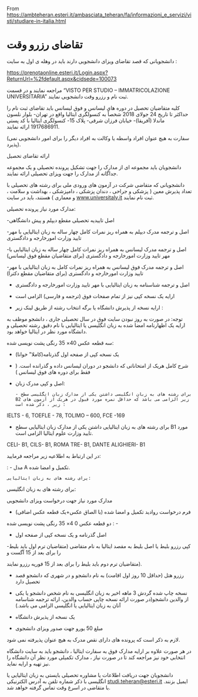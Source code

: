 From <https://ambteheran.esteri.it/ambasciata_teheran/fa/informazioni_e_servizi/visti/studiare-in-italia.html>

# تقاضای رزرو وقت

دانشجویانی که قصد تقاضای ویزای دانشجویی دارند باید در وهله ی اول به سایت : 

https://prenotaonline.esteri.it/Login.aspx?ReturnUrl=%2fdefault.aspx&cidsede=100073

 مراجعه نمایند  و در قسمت “VISTO PER STUDIO – IMMATRICOLAZIONE UNIVERSITARIA”  ثبت نام  و رزرو وقت دانشجویی نمایند.  

کلیه متقاضیان تحصیل در دوره های لیسانس و فوق لیسانس باید تقاضای ثبت نام را حداکثر تا تاریخ 24 جولای 2018 شخصاً به کنسولگری ایتالیا واقع در تهران- بلوار نلسون ماندلا (آفریقا)- خیابان فرزان شرقی- پلاک 15- کنسولگری ایتالیا  با کد پستی 1917686911 ارائه  نمایند.

 (سفارت به هیچ عنوان افراد واسطه یا وکالت به افراد دیگر را برای امور دانشجویی نمی پذیرد).

 

ارائه تقاضای تحصیل

دانشجویان باید مجموعه ای از مدارک را  جهت تشکیل پرونده تحصیلی و یک مجموعه جداگانه از مدارک را جهت ویزای تحصیلی ارائه نمایند.

دانشجویانی که متقاضی شرکت در آزمون های ورودی ملی برای رشته های تحصیلی با تعداد پذیرش معین ( پزشکی و جراحی ، دندان پزشکی ، دامپزشکی ، بهداشت و سلامت ، و معماری ) هستند، باید در سایت www.universitaly.it ثبت نام نمایند.

 

مدارک مورد نیاز پرونده تحصیلی:

-اصل تاییدیه تحصیلی مقطع دیپلم و پیش دانشگاهی

-اصل و ترجمه مدرک دیپلم به همراه ریز نمرات کامل چهار ساله به زبان ایتالیایی با مهر تایید وزارت امورخارجه و دادگستری

-اصل و ترجمه مدرک لیسانس به همراه ریز نمرات کامل چهار ساله به زبان ایتالیایی با مهر تایید وزارت امورخارجه و دادگستری (برای متقاضیان مقطع فوق لیسانس)

-اصل و ترجمه مدرک فوق لیسانس به همراه ریز نمرات کامل به زبان ایتالیایی با مهر تایید وزارت امورخارجه و دادگستری (برای متقاضیان مقطع دکترا)

- اصل و ترجمه شناسنامه به زبان ایتالیایی با مهر تایید وزارت امورخارجه و دادگستری

-    ارایه یک نسخه کپی نیز از تمام صفحات فوق (ترجمه و فارسی) الزامی است

-    ارایه نسخه از پذیرش دانشگاه یا برگه انتخاب رشته از طریق لینک زیر :

توجه: در صورت به روز نبودن سایت فوق در سال تحصیلی جاری ، دانشجو موظف به ارایه یک اظهارنامه امضا شده به زبان انگلیسی یا ایتالیایی با نام دقیق رشته تحصیلی و دانشگاه مورد نظر در ایتالیا خواهد بود.   

سه قطعه عکس 40× 35 رنگی پشت نویسی شده:

-    یک نسخه کپی از صفحه اول گذرنامه(کاملا" خوانا) 

-    شرح کامل هریک از امتحاناتی که دانشجو در دوران لیسانس داده و گذرانده است. ( فقط برای دوره های فوق لیسانس )

-    اصل و کپی مدرک زبان:

         - برای رشته های به زبان انگلیسی داشتن یکی از مدارک زبان انگلیسی سطح  B2 زیر الزامی می باشد که حداقل نمره مورد قبول در هریک از آزمون های زیر ، ذکر شده است :

IELTS - 6,        TOEFLE - 78,                   TOLIMO – 600,                   FCE -169                

  -  برای رشته های به زبان ایتالیایی داشتن یکی از مدارک زبان ایتالیایی سطح B1 مورد تایید وزارت علوم ایتالیا الزامی است.  

CELI- B1, CILS- B1, ROMA TRE- B1, DANTE ALIGHIERI- B1

  در این ارتباط به اطلاعیه زیر مراجعه فرمایید:

: - مدل A تکمیل و امضا شده.

    یرای رشته های به زبان ایتالیایی:

   برای رشته های به زبان انگلیسی:

مدارک مورد نیاز جهت درخواست ویزای دانشجویی

- فرم درخواست روادید تکمیل و امضا شده (با الصاق عکس+یک قطعه عکس اضافی)

دو قطعه عکس 0 4× 35 رنگی پشت نویسی شده :    -

- اصل گذرنامه و یک نسخه کپی از صفحه اول

-کپی رزرو بلیط یا اصل بلیط به مقصد ایتالیا به نام متقاضی (متقاضیان ترم اول  باید بلیط را برای بعد از 15 آگست  و

متقاضیان ترم دوم باید بلیط را برای بعد از 15 فوریه رزرو نمایند).

- رزرو هتل (حداقل 10 روز اول اقامت) به نام دانشجو و در شهری که دانشجو قصد تحصیل دارد

- نسخه چاپ شده گردش 3 ماهه اخیر به زبان انگلیسی به نام شخص دانشجو یا یکی از والدین دانشجو(در صورت ارائه نسخه چاپی حساب والدین، ارائه ترجمه شناسامه آنان به زبان ایتالیایی یا انگلیسی الزامی می باشد.)

 - یک نسخه از پذیرش دانشگاه

- مبلغ 50 یورو جهت صدور ویزای دانشجوی

لازم به ذکر است که پرونده های دارای نقص مدرک به هیچ عنوان پذیرفته نمی شود.

 

در هر صورت علاوه بر ارایه مدارک فوق به سفارت ایتالیا ، دانشجو باید به سایت دانشگاه انتخابی خود نیز مراجعه کند تا در صورت نیاز  ، مدارک تکمیلی مورد نظر آن دانشگاه  را نیز تهیه و ارایه نماید.

دانشجویان جهت دریافت اطلاعات یا مشاوره تحصیلی بایستی به زبان ایتالیایی یا انگلیسی با ذکر شماره تلفن به آدرس الکترنیکی studi.teheran@esteri.it ایمیل بزنند. با متقاضی در اسرع وقت تماس گرفته خواهد شد.